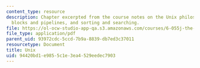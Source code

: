 ```yaml
---
content_type: resource
description: Chapter excerpted from the course notes on the Unix philosophy, building
  blocks and pipelines, and sorting and searching.
file: https://ol-ocw-studio-app-qa.s3.amazonaws.com/courses/6-055j-the-art-of-approximation-in-science-and-engineering-spring-2008/94420bd1e9855c1e3ea4529eedec7903_feb15.pdf
file_type: application/pdf
parent_uid: 93972cdc-5ccd-7b9a-8839-db7ed3c37011
resourcetype: Document
title: Unix
uid: 94420bd1-e985-5c1e-3ea4-529eedec7903
---
```

